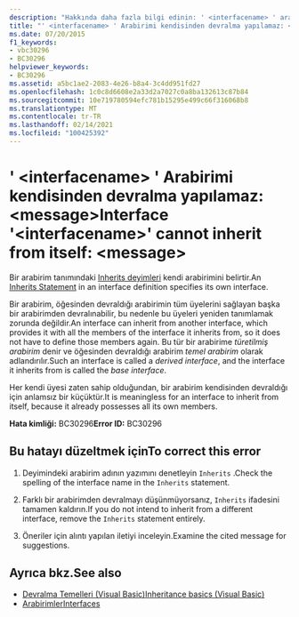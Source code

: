 ```yaml
---
description: "Hakkında daha fazla bilgi edinin: ' <interfacename> ' arabirimi kendisinden devralma yapılamaz: <message>"
title: "' <interfacename> ' Arabirimi kendisinden devralma yapılamaz: <message>"
ms.date: 07/20/2015
f1_keywords:
- vbc30296
- BC30296
helpviewer_keywords:
- BC30296
ms.assetid: a5bc1ae2-2083-4e26-b8a4-3c4dd951fd27
ms.openlocfilehash: 1c0c8d6608e2a33d2a7027c0a8ba132613c87b84
ms.sourcegitcommit: 10e719780594efc781b15295e499c66f316068b8
ms.translationtype: MT
ms.contentlocale: tr-TR
ms.lasthandoff: 02/14/2021
ms.locfileid: "100425392"
---
```

# <a name="interface-interfacename-cannot-inherit-from-itself-message"></a><span data-ttu-id="e947e-103">' \<interfacename> ' Arabirimi kendisinden devralma yapılamaz: \<message></span><span class="sxs-lookup"><span data-stu-id="e947e-103">Interface '\<interfacename>' cannot inherit from itself: \<message></span></span>

<span data-ttu-id="e947e-104">Bir arabirim tanımındaki [Inherits deyimleri](../language-reference/statements/inherits-statement.md) kendi arabirimini belirtir.</span><span class="sxs-lookup"><span data-stu-id="e947e-104">An [Inherits Statement](../language-reference/statements/inherits-statement.md) in an interface definition specifies its own interface.</span></span>  
  
 <span data-ttu-id="e947e-105">Bir arabirim, öğesinden devraldığı arabirimin tüm üyelerini sağlayan başka bir arabirimden devralınabilir, bu nedenle bu üyeleri yeniden tanımlamak zorunda değildir.</span><span class="sxs-lookup"><span data-stu-id="e947e-105">An interface can inherit from another interface, which provides it with all the members of the interface it inherits from, so it does not have to define those members again.</span></span> <span data-ttu-id="e947e-106">Bu tür bir arabirime *türetilmiş arabirim* denir ve öğesinden devraldığı arabirim *temel arabirim* olarak adlandırılır.</span><span class="sxs-lookup"><span data-stu-id="e947e-106">Such an interface is called a *derived interface*, and the interface it inherits from is called the *base interface*.</span></span>  
  
 <span data-ttu-id="e947e-107">Her kendi üyesi zaten sahip olduğundan, bir arabirim kendisinden devraldığı için anlamsız bir küçüktür.</span><span class="sxs-lookup"><span data-stu-id="e947e-107">It is meaningless for an interface to inherit from itself, because it already possesses all its own members.</span></span>  
  
 <span data-ttu-id="e947e-108">**Hata kimliği:** BC30296</span><span class="sxs-lookup"><span data-stu-id="e947e-108">**Error ID:** BC30296</span></span>  
  
## <a name="to-correct-this-error"></a><span data-ttu-id="e947e-109">Bu hatayı düzeltmek için</span><span class="sxs-lookup"><span data-stu-id="e947e-109">To correct this error</span></span>  
  
1. <span data-ttu-id="e947e-110">Deyimindeki arabirim adının yazımını denetleyin `Inherits` .</span><span class="sxs-lookup"><span data-stu-id="e947e-110">Check the spelling of the interface name in the `Inherits` statement.</span></span>  
  
2. <span data-ttu-id="e947e-111">Farklı bir arabirimden devralmayı düşünmüyorsanız, `Inherits` ifadesini tamamen kaldırın.</span><span class="sxs-lookup"><span data-stu-id="e947e-111">If you do not intend to inherit from a different interface, remove the `Inherits` statement entirely.</span></span>  
  
3. <span data-ttu-id="e947e-112">Öneriler için alıntı yapılan iletiyi inceleyin.</span><span class="sxs-lookup"><span data-stu-id="e947e-112">Examine the cited message for suggestions.</span></span>  
  
## <a name="see-also"></a><span data-ttu-id="e947e-113">Ayrıca bkz.</span><span class="sxs-lookup"><span data-stu-id="e947e-113">See also</span></span>

- [<span data-ttu-id="e947e-114">Devralma Temelleri (Visual Basic)</span><span class="sxs-lookup"><span data-stu-id="e947e-114">Inheritance basics (Visual Basic)</span></span>](../programming-guide/language-features/objects-and-classes/inheritance-basics.md)
- [<span data-ttu-id="e947e-115">Arabirimler</span><span class="sxs-lookup"><span data-stu-id="e947e-115">Interfaces</span></span>](../programming-guide/language-features/interfaces/index.md)
